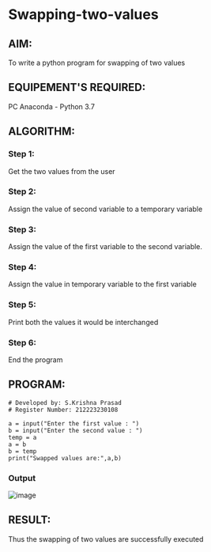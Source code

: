 # Swapping-two-values
## AIM:
To write a python program for swapping of two values
## EQUIPEMENT'S REQUIRED: 
PC
Anaconda - Python 3.7
## ALGORITHM: 
### Step 1:
Get the two values from the user
### Step 2: 
Assign the value of second variable to a temporary variable 
### Step 3: 
Assign the value of the first variable to the second variable.
### Step 4:  
Assign the value in temporary variable to the first variable
### Step 5: 
Print both the values it would be interchanged
### Step 6: 
End the program
## PROGRAM:
```
# Developed by: S.Krishna Prasad
# Register Number: 212223230108
```
```
a = input("Enter the first value : ")
b = input("Enter the second value : ")
temp = a
a = b
b = temp
print("Swapped values are:",a,b)
```
### Output
![image](https://github.com/KrishnaPrasad148/Swapping-two-values/assets/147332763/8f6bb5e7-aa4d-4bdc-868e-f10a9b46a071)



## RESULT:
Thus the swapping of two values are successfully executed



